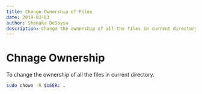 ```yaml
---
title: Change Ownership of Files
date: 2019-03-03
author: Shanaka DeSoysa
description: Change the ownership of all the files in current directory
---
```


# Chnage Ownership

To change the ownership of all the files in current directory.

```sh
sudo chown -R $USER: .
```
